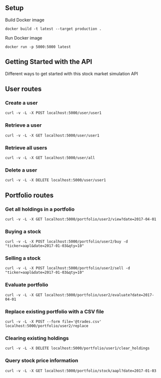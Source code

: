 ## Setup

Build Docker image

    docker build -t latest --target production .

Run Docker image

    docker run -p 5000:5000 latest

## Getting Started with the API

Different ways to get started with this stock market simulation API

## User routes 

### Create a user

	curl -v -L -X POST localhost:5000/user/user1

### Retrieve a user

	curl -v -L -X GET localhost:5000/user/user1

### Retrieve all users

	curl -v -L -X GET localhost:5000/user/all

### Delete a user

	curl -v -L -X DELETE localhost:5000/user/user1

## Portfolio routes

### Get all holdings in a portfolio

	curl -v -L -X GET localhost:5000/portfolio/user2/view?date=2017-04-01

### Buying a stock 

	curl -v -L -X POST localhost:5000/portfolio/user2/buy -d "ticker=aapl&date=2017-01-03&qty=10"

### Selling a stock 

	curl -v -L -X POST localhost:5000/portfolio/user2/sell -d "ticker=aapl&date=2017-01-03&qty=10"

### Evaluate portfolio

	curl -v -L -X GET localhost:5000/portfolio/user2/evaluate?date=2017-04-01

### Replace existing portfolio with a CSV file 

	curl -v -L -X POST --form file='@trades.csv' localhost:5000/portfolio/user2/replace

### Clearing existing holdings

	curl -v -L -X DELETE localhost:5000/portfolio/user1/clear_holdings

### Query stock price information

	curl -v -L -X GET localhost:5000/portfolio/stock/aapl?date=2017-01-03
